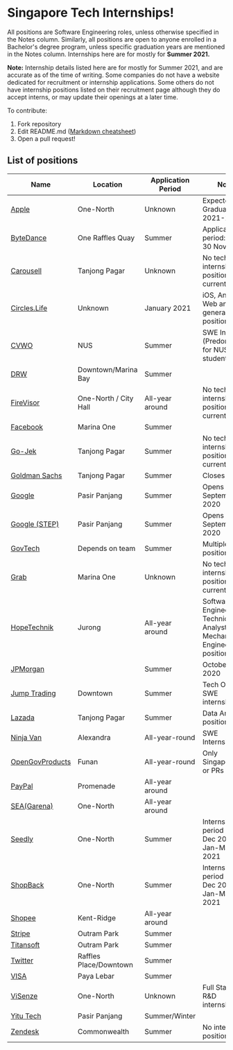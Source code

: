 
# Singapore Tech Internships!

All positions are Software Engineering roles, unless otherwise specified in the Notes column. Similarly, all positions are open to anyone enrolled in a Bachelor's degree program, unless specific graduation years are mentioned in the Notes column. Internships here are for mostly for **Summer 2021.**

**Note:** Internship details listed here are for mostly for Summer 2021, and are accurate as of the time of writing. Some companies do not have a website dedicated for recruitment or internship applications. Some others do not have internship positions listed on their recruitment page although they do accept interns, or may update their openings at a later time.

To contribute:
1. Fork repository
2. Edit README.md ([Markdown cheatsheet](https://github.com/tchapi/markdown-cheatsheet/blob/master/README.md))
4. Open a pull request!


## List of positions
| Name | Location | Application Period | Notes  |
|------|----------|--------------------|--------|
| [Apple](https://jobs.apple.com/en-sg/details/200193650/2021-apple-internship-information-systems-and-technology?team=SFTWR)  | One-North | Unknown | Expected Graduation in 2021-2022 |
| [ByteDance](https://job.bytedance.com/en/position?keywords=&category=&location=&project=6854152751179303182&type=3&job_hot_flag=&current=1&limit=10)  | One Raffles Quay | Summer | Application period: 2 Oct - 30 Nov |
| [Carousell](https://careers.carousell.com/)  | Tanjong Pagar | Unknown | No tech internship positions listed currently |
| [Circles.Life](https://www.circles.life/sg/job-board/)  | Unknown | January 2021 | iOS, Android, Web and general SWE positions |
| [CVWO](https://www.comp.nus.edu.sg/~vwo/contact.html)  | NUS | Summer | SWE Intern (Predominantly for NUS students) |
| [DRW](https://drw.com/careers/job/1401626) | Downtown/Marina Bay | Summer |  |
| [FireVisor](https://angel.co/firevisor/jobs) | One-North / City Hall | All-year around | No tech internship positions listed currently |
| [Facebook](https://www.facebook.com/careers/jobs/1465782667144252/) | Marina One | Summer | |
| [Go-Jek](https://www.gojek.io/careers/) | Tanjong Pagar | Summer | No tech internship positions listed currently |
| [Goldman Sachs](https://www.goldmansachs.com/careers/students/programs/asia-pacific/summer-analyst.html) | Tanjong Pagar | Summer | Closes 11 Oct 
| [Google](https://careers.google.com/jobs/results/138610814874460870/)  | Pasir Panjang | Summer | Opens 1st September 2020 | Within 12-18 months of completing a Bachelor's or Master's degree
| [Google (STEP)](https://careers.google.com/jobs/results/86349162167050950/)  | Pasir Panjang | Summer | Opens 1st September 2020 | Only open to second year  undergraduate students
| [GovTech](https://sggovterp.wd102.myworkdayjobs.com/PublicServiceCareers/4/refreshFacet/318c8bb6f553100021d223d9780d30be) | Depends on team | Summer  | Multiple positions open |
| [Grab](https://grab.careers/jobs/)                                                                                        | Marina One      | Unknown | No tech internship positions listed currently  |
| [HopeTechnik](https://www.hopetechnik.com/careers/) | Jurong | All-year around| Software Engineering, Technical Analyst & Mechanical Engineering positions |
| [JPMorgan](https://jpmc.fa.oraclecloud.com/hcmUI/CandidateExperience/en/sites/CX_1001/job/210014831)| | Summer| October 30, 2020|
| [Jump Trading](https://www.jumptrading.com/jobs.html)  | Downtown | Summer | Tech Ops && SWE internships |
| [Lazada](https://www.lazada.com/en/careers/job-description/GP655404/) | Tanjong Pagar | Summer | Data Analyst position |
| [Ninja Van](https://jobs.lever.co/ninjavan?location=Singapore%2C%20Singapore&department=Tech&commitment=Internship) | Alexandra | All-year-round | SWE Internships |
| [OpenGovProducts](https://opengovernmentproducts.recruitee.com/o/software-engineering-intern)| Funan | All-year-round | Only Singaporeans or PRs allowed |
| [PayPal](https://jobsearch.paypal-corp.com/en-US/search?facetcountry=sg&location=Singapore&facetcategory=internship)  | Promenade | All-year around | |
| [SEA(Garena)](https://career.seagroup.com/programs?pos=LIP-area)  | One-North | All-year around | |
| [Seedly](https://careers.seedly.com/)  | One-North | Summer | Internship period is Sept-Dec 2020 or Jan-May 2021 |
| [ShopBack](https://jobs.lever.co/shopback-2/3c60180b-6dd1-48a6-9d0e-4edf80be1fc3)  | One-North | Summer | Internship period is Sept-Dec 2020 or Jan-May 2021 |
| [Shopee](https://careers.shopee.sg/job-detail/2336/) | Kent-Ridge | All-year around | |
| [Stripe](https://stripe.com/jobs/listing/2021-software-engineering-intern/2162723) | Outram Park | Summer | |
| [Titansoft](https://www.titansoft.com/en/career/current-openings?country=singapore&tag=3) | Outram Park | Summer | |
| [Twitter](https://careers.twitter.com/content/careers-twitter/en/jobs.html#location=careers-twitter%3Asr%2Foffice%2Fsingapore)  | Raffles Place/Downtown | Summer | |
| [VISA](https://www.visa.com.sg/careers/job-details.jobid.743999675740916.deptid.868537.html)  | Paya Lebar | Summer | |
| [ViSenze](https://apply.workable.com/visenze/?lng=en)  | One-North | Unknown | Full Stack and R&D internships |
| [Yitu Tech](https://www.yitutech.com/en/career?mode=campus) | Pasir Panjang | Summer/Winter | |
| [Zendesk](https://www.zendesk.com/jobs/singapore/)  | Commonwealth | Summer | No intern positions listed |
